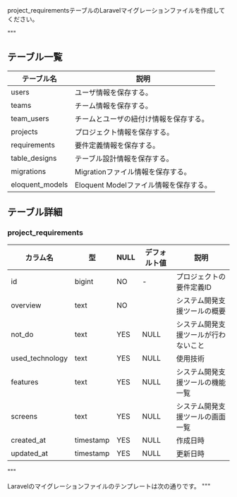 project\_requirementsテーブルのLaravelマイグレーションファイルを作成してください。

"""

## テーブル一覧

| テーブル名 | 説明 |
|-|-|
| users | ユーザ情報を保存する。 |
| teams | チーム情報を保存する。 |
| team\_users | チームとユーザの紐付け情報を保存する。 |
| projects | プロジェクト情報を保存する。 |
| requirements | 要件定義情報を保存する。 |
| table\_designs | テーブル設計情報を保存する。 |
| migrations | Migrationファイル情報を保存する。 |
| eloquent\_models | Eloquent Modelファイル情報を保存する。 |

## テーブル詳細

### project\_requirements

| カラム名 | 型 | NULL | デフォルト値 | 説明 |
|-|-|-|-|-|
| id | bigint | NO | - | プロジェクトの要件定義ID |
| overview | text | NO |  | システム開発支援ツールの概要 |
| not\_do | text | YES | NULL | システム開発支援ツールが行わないこと |
| used\_technology | text | YES | NULL | 使用技術 |
| features | text | YES | NULL | システム開発支援ツールの機能一覧 |
| screens | text | YES | NULL | システム開発支援ツールの画面一覧 |
| created\_at | timestamp | YES | NULL | 作成日時 |
| updated\_at | timestamp | YES | NULL | 更新日時 |
"""

Laravelのマイグレーションファイルのテンプレートは次の通りです。
"""

<?php

use Illuminate\Database\Migrations\Migration;
use Illuminate\Database\Schema\Blueprint;
use Illuminate\Support\Facades\Schema;

return new class extends Migration
{
    public function up(): void
    {

    }

    public function down(): void
    {
    }
};

"""
